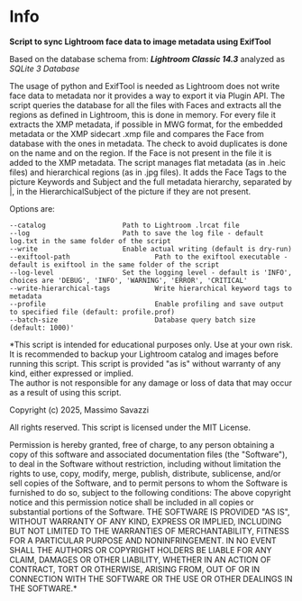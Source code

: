 # Info

  

**Script to sync Lightroom face data to image metadata using ExifTool**

  

Based on the database schema from: ***Lightroom Classic 14.3*** analyzed as *SQLite 3 Database*

  

The usage of python and ExifTool is needed as Lightroom does not write face data to metadata nor it provides a way to export it via Plugin API.
The script queries the database for all the files with Faces and extracts all the regions as defined in Lightroom, this is done in memory. 
For every file it extracts the XMP metadata, if possible in MWG format, for the embedded metadata or the XMP sidecart .xmp file and compares the Face from database with the ones in metadata. The check to avoid duplicates is done on the name and on the region. If the Face is not present in the file it is added to the XMP metadata. The script manages flat metadata (as in .heic files) and hierarchical regions (as in .jpg files).
It adds the Face Tags to the picture Keywords and Subject and the full metadata hierarchy, separated by |, in the HierarchicalSubject of the picture if they are not present.

  

Options are:

    --catalog		            Path to Lightroom .lrcat file
    --log			            Path to save the log file - default log.txt in the same folder of the script
    --write			            Enable actual writing (default is dry-run)
    --exiftool-path                     Path to the exiftool executable - default is exiftool in the same folder of the script
    --log-level		            Set the logging level - default is 'INFO', choices are 'DEBUG', 'INFO', 'WARNING', 'ERROR', 'CRITICAL'
    --write-hierarchical-tags           Write hierarchical keyword tags to metadata
    --profile                           Enable profiling and save output to specified file (default: profile.prof)
    --batch-size                        Database query batch size (default: 1000)'

  
*This script is intended for educational purposes only. Use at your    own risk.
 It is recommended to backup your Lightroom catalog and images before running this script.
 This script is provided "as is" without warranty of any kind, either expressed or implied.       
 The author is not responsible for any damage or loss of data that may occur as a result of using this script.
 
 Copyright (c) 2025, Massimo Savazzi    
 
 All rights reserved.
 This script is licensed under the MIT License.
 
 
 Permission is hereby granted, free of charge, to any person obtaining a copy of this software and associated documentation files    (the "Software"), to deal in the Software without restriction,    including without limitation the rights to use, copy, modify, merge,    publish, distribute, sublicense, and/or sell copies of the Software,    and to permit persons to whom the Software is furnished to do so,    subject to the following conditions: The above copyright notice and    this permission notice shall be included in all copies or substantial    portions of the Software.
 THE SOFTWARE IS PROVIDED "AS IS", WITHOUT WARRANTY OF ANY KIND, EXPRESS OR IMPLIED, INCLUDING BUT NOT LIMITED TO THE WARRANTIES OF    MERCHANTABILITY, FITNESS FOR A PARTICULAR PURPOSE AND    NONINFRINGEMENT. IN NO EVENT SHALL THE AUTHORS OR COPYRIGHT HOLDERS    BE LIABLE FOR ANY CLAIM, DAMAGES OR OTHER LIABILITY, WHETHER IN AN    ACTION OF CONTRACT, TORT OR OTHERWISE, ARISING FROM, OUT OF OR IN    CONNECTION WITH THE SOFTWARE OR THE USE OR OTHER DEALINGS IN THE    SOFTWARE.* 
